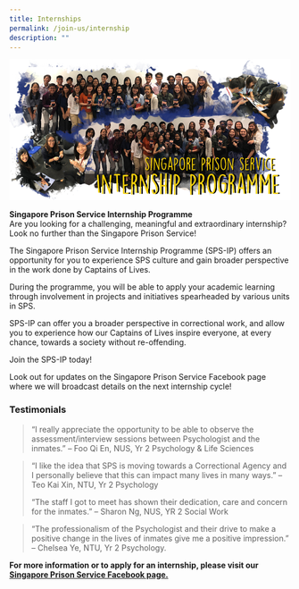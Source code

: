 ```yaml
---
title: Internships
permalink: /join-us/internship
description: ""
---
```

![Alt text for image on Isomer site](/images/internship-banner.png)

**Singapore Prison Service Internship Programme**<br>
Are you looking for a challenging, meaningful and extraordinary internship? Look no further than the Singapore Prison Service!

The Singapore Prison Service Internship Programme (SPS-IP) offers an opportunity for you to experience SPS culture and gain broader perspective in the work done by Captains of Lives.

During the programme, you will be able to apply your academic learning through involvement in projects and initiatives spearheaded by various units in SPS.

SPS-IP can offer you a broader perspective in correctional work, and allow you to experience how our Captains of Lives inspire everyone, at every chance, towards a society without re-offending.

Join the SPS-IP today!

Look out for updates on the Singapore Prison Service Facebook page where we will broadcast details on the next internship cycle!

### **Testimonials**<br>
> “I really appreciate the opportunity to be able to observe the assessment/interview sessions between Psychologist and the inmates.”
> – Foo Qi En, NUS, Yr 2 Psychology & Life Sciences

> “I like the idea that SPS is moving towards a Correctional Agency and I personally believe that this can impact many lives in many ways.”
> – Teo Kai Xin, NTU, Yr 2 Psychology
> 
> “The staff I got to meet has shown their dedication, care and concern for the inmates.”
> – Sharon Ng, NUS, YR 2 Social Work

> “The professionalism of the Psychologist and their drive to make a positive change in the lives of inmates give me a positive impression.”
> – Chelsea Ye, NTU, Yr 2 Psychology.

**For more information or to apply for an internship, please visit our [Singapore Prison Service Facebook page.](https://www.facebook.com/SingaporePrisonService)**